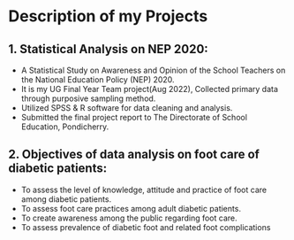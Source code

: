 # Description of my Projects

## 1. Statistical Analysis on NEP 2020:
* A Statistical Study on Awareness and Opinion of the School Teachers on the National Education Policy (NEP) 2020.
* It is my UG Final Year Team project(Aug 2022), Collected primary data through purposive sampling method.
* Utilized SPSS & R software for data cleaning and analysis.
* Submitted the final project report to The Directorate of School Education, Pondicherry.

## 2. Objectives of data analysis on foot care of diabetic patients:
* To assess the level of knowledge, attitude and practice of foot care among diabetic patients.
* To assess foot care practices among adult diabetic patients.
* To create awareness among the public regarding foot care.
* To assess prevalence of diabetic foot and related foot complications

